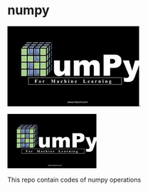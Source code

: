# numpy

 ![Numpy Logo](images/numpyLogo.jpg "Numpy For Machine Learning").
 
 <img src="images/numpyLogo.jpg" alt="Numpy For Machine Learning" width="200"/>



 This repo contain codes of numpy operations
